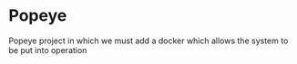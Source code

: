 # Popeye
Popeye project in which we must add a docker which allows the system to be put into operation
